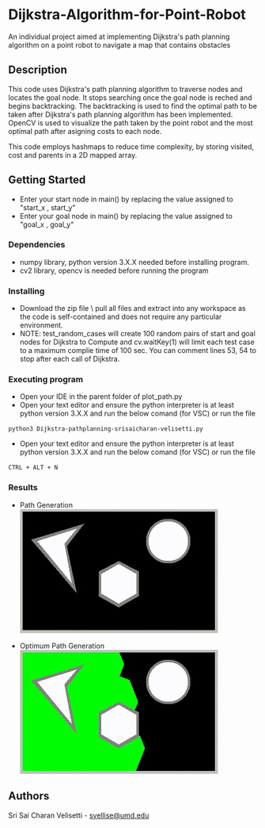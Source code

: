 # Dijkstra-Algorithm-for-Point-Robot
An individual project aimed at implementing Dijkstra's path planning algorithm on a point robot to navigate a map that contains obstacles

## Description

This code uses Dijkstra's path planning algorithm to traverse nodes and locates the goal node. It stops searching once the goal node is reched and begins backtracking. The backtracking is used to find the optimal path to be taken after Dijkstra's path planning algorithm has been implemented. OpenCV is used to visualize the path taken by the point robot and the most optimal path after asigning costs to each node.

This code employs hashmaps to reduce time complexity, by storing visited, cost and parents in a 2D mapped array. 

## Getting Started
* Enter your start node in main() by replacing the value assigned to "start_x , start_y"
* Enter your goal node in main() by replacing the value assigned to "goal_x , goal_y"
### Dependencies

* numpy library, python version 3.X.X needed before installing program.
* cv2 library, opencv is needed before running the program

### Installing

* Download the zip file \ pull all files and extract into any workspace as the code is self-contained and does not require any particular environment. 
* NOTE: test_random_cases will create 100 random pairs of start and goal nodes for Dijkstra to Compute and cv.waitKey(1) will limit each test case to a maximum complie time of 100 sec. You can comment lines 53, 54 to stop after each call of Dijkstra.

### Executing program

* Open your IDE in the parent folder of plot_path.py
* Open your text editor and ensure the python interpreter is at least python version 3.X.X and run the below comand (for VSC) or run the file
```
python3 Dijkstra-pathplanning-srisaicharan-velisetti.py
```

* Open your text editor and ensure the python interpreter is at least python version 3.X.X and run the below comand (for VSC) or run the file
```
CTRL + ALT + N
```

### Results

* Path Generation
![alt text](https://github.com/Sri-Sai-Charan/Dijkstra-Algorithm-for-Point-Robot/blob/main/Results/path_gen.gif)

* Optimum Path Generation
![alt text](https://github.com/Sri-Sai-Charan/Dijkstra-Algorithm-for-Point-Robot/blob/main/Results/opt_path_gen.gif)

## Authors

Sri Sai Charan Velisetti - svellise@umd.edu

